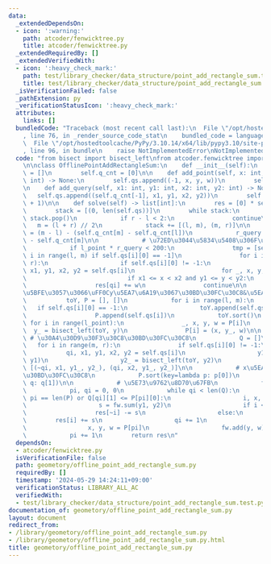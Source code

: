 ```yaml
---
data:
  _extendedDependsOn:
  - icon: ':warning:'
    path: atcoder/fenwicktree.py
    title: atcoder/fenwicktree.py
  _extendedRequiredBy: []
  _extendedVerifiedWith:
  - icon: ':heavy_check_mark:'
    path: test/library_checker/data_structure/point_add_rectangle_sum.test.py
    title: test/library_checker/data_structure/point_add_rectangle_sum.test.py
  _isVerificationFailed: false
  _pathExtension: py
  _verificationStatusIcon: ':heavy_check_mark:'
  attributes:
    links: []
  bundledCode: "Traceback (most recent call last):\n  File \"/opt/hostedtoolcache/PyPy/3.10.14/x64/lib/pypy3.10/site-packages/onlinejudge_verify/documentation/build.py\"\
    , line 76, in _render_source_code_stat\n    bundled_code = language.bundle(\n\
    \  File \"/opt/hostedtoolcache/PyPy/3.10.14/x64/lib/pypy3.10/site-packages/onlinejudge_verify/languages/python.py\"\
    , line 96, in bundle\n    raise NotImplementedError\nNotImplementedError\n"
  code: "from bisect import bisect_left\nfrom atcoder.fenwicktree import FenwickTree\n\
    \n\nclass OfflinePointAddRectangleSum:\n    def __init__(self):\n        self.qs\
    \ = []\n        self.q_cnt = [0]\n\n    def add_point(self, x: int, y: int, w:\
    \ int) -> None:\n        self.qs.append((-1, x, y, w))\n        self.q_cnt.append(self.q_cnt[-1])\n\
    \n    def add_query(self, x1: int, y1: int, x2: int, y2: int) -> None:\n     \
    \   self.qs.append((self.q_cnt[-1], x1, y1, x2, y2))\n        self.q_cnt.append(self.q_cnt[-1]\
    \ + 1)\n\n    def solve(self) -> list[int]:\n        res = [0] * self.q_cnt[-1]\n\
    \        stack = [(0, len(self.qs))]\n        while stack:\n            l, r =\
    \ stack.pop()\n            if r - l < 2:\n                continue\n         \
    \   m = (l + r) // 2\n            stack += [(l, m), (m, r)]\n\n            l_point\
    \ = (m - l) - (self.q_cnt[m] - self.q_cnt[l])\n            r_query = self.q_cnt[r]\
    \ - self.q_cnt[m]\n\n            # \u72ED\u3044\u5834\u5408\u306F\u611A\u76F4\n\
    \            if l_point * r_query < 200:\n                tmp = [self.qs[i] for\
    \ i in range(l, m) if self.qs[i][0] == -1]\n                for i in range(m,\
    \ r):\n                    if self.qs[i][0] != -1:\n                        qi,\
    \ x1, y1, x2, y2 = self.qs[i]\n                        for _, x, y, w in tmp:\n\
    \                            if x1 <= x < x2 and y1 <= y < y2:\n             \
    \                   res[qi] += w\n                continue\n\n            # add_point\u306B\
    \u5BFE\u3057\u3066\uFF0Cy\u5EA7\u6A19\u3067\u30BD\u30FC\u30C8&\u5EA7\u5727\n \
    \           toY, P = [], []\n            for i in range(l, m):\n             \
    \   if self.qs[i][0] == -1:\n                    toY.append(self.qs[i][2])\n \
    \                   P.append(self.qs[i])\n            toY.sort()\n           \
    \ for i in range(l_point):\n                _, x, y, w = P[i]\n              \
    \  y_ = bisect_left(toY, y)\n                P[i] = (x, y_, w)\n\n           \
    \ # \u30A4\u30D9\u30F3\u30C8\u30BD\u30FC\u30C8\n            Q = []\n         \
    \   for i in range(m, r):\n                if self.qs[i][0] != -1:\n         \
    \           qi, x1, y1, x2, y2 = self.qs[i]\n                    y1_ = bisect_left(toY,\
    \ y1)\n                    y2_ = bisect_left(toY, y2)\n                    Q +=\
    \ [(~qi, x1, y1_, y2_), (qi, x2, y1_, y2_)]\n\n            # x\u5EA7\u6A19\u3067\
    \u30BD\u30FC\u30C8\n            P.sort(key=lambda p: p[0])\n            Q.sort(key=lambda\
    \ q: q[1])\n\n            # \u5E73\u9762\u8D70\u67FB\n            fw = FenwickTree(len(toY))\n\
    \            pi, qi = 0, 0\n            while qi < len(Q):\n                if\
    \ pi == len(P) or Q[qi][1] <= P[pi][0]:\n                    i, x, y1, y2 = Q[qi]\n\
    \                    s = fw.sum(y1, y2)\n                    if i < 0:\n     \
    \                   res[~i] -= s\n                    else:\n                \
    \        res[i] += s\n                    qi += 1\n                else:\n   \
    \                 x, y, w = P[pi]\n                    fw.add(y, w)\n        \
    \            pi += 1\n        return res\n"
  dependsOn:
  - atcoder/fenwicktree.py
  isVerificationFile: false
  path: geometory/offline_point_add_rectangle_sum.py
  requiredBy: []
  timestamp: '2024-05-29 14:24:11+09:00'
  verificationStatus: LIBRARY_ALL_AC
  verifiedWith:
  - test/library_checker/data_structure/point_add_rectangle_sum.test.py
documentation_of: geometory/offline_point_add_rectangle_sum.py
layout: document
redirect_from:
- /library/geometory/offline_point_add_rectangle_sum.py
- /library/geometory/offline_point_add_rectangle_sum.py.html
title: geometory/offline_point_add_rectangle_sum.py
---
```


